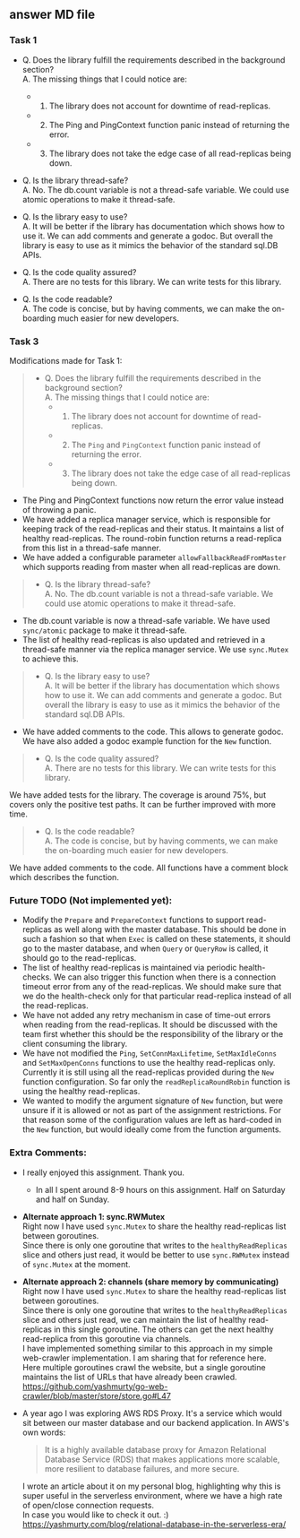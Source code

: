 ## answer MD file

### Task 1

- Q. Does the library fulfill the requirements described in the background section?    
A. The missing things that I could notice are: 
  - 1. The library does not account for downtime of read-replicas.
  - 2. The Ping and PingContext function panic instead of returning the error.
  - 3. The library does not take the edge case of all read-replicas being down.

- Q. Is the library thread-safe?    
A. No. The db.count variable is not a thread-safe variable. We could use atomic operations to make it thread-safe.

- Q. Is the library easy to use?    
A. It will be better if the library has documentation which shows how to use it. We can add comments and generate a godoc. But overall the library is easy to use as it mimics the behavior of the standard  sql.DB APIs.

- Q. Is the code quality assured?    
A. There are no tests for this library. We can write tests for this library. 

- Q. Is the code readable?    
A. The code is concise, but by having comments, we can make the on-boarding much easier for new developers.


### Task 3

Modifications made for Task 1:
> - Q. Does the library fulfill the requirements described in the background section?    
> A. The missing things that I could notice are: 
>   - 1. The library does not account for downtime of read-replicas.
>   - 2. The `Ping` and `PingContext` function panic instead of returning the error.
>   - 3. The library does not take the edge case of all read-replicas being down.

- The Ping and PingContext functions now return the error value instead of throwing a panic.
- We have added a replica manager service, which is responsible for keeping track of the read-replicas and their status. It maintains a list of healthy read-replicas. The round-robin function returns a read-replica from this list in a thread-safe manner.
- We have added a configurable parameter `allowFallbackReadFromMaster` which supports reading from master when all read-replicas are down.


> - Q. Is the library thread-safe?    
> A. No. The db.count variable is not a thread-safe variable. We could use atomic operations to make it thread-safe.

- The db.count variable is now a thread-safe variable. We have used `sync/atomic` package to make it thread-safe.
- The list of healthy read-replicas is also updated and retrieved in a thread-safe manner via the replica manager service. We use `sync.Mutex` to achieve this.


> - Q. Is the library easy to use?    
> A. It will be better if the library has documentation which shows how to use it. We can add comments and generate a godoc. But overall the library is easy to use as it mimics the behavior of the standard  sql.DB APIs.

- We have added comments to the code. This allows to generate godoc. We have also added a godoc example function for
the `New` function.

> - Q. Is the code quality assured?    
> A. There are no tests for this library. We can write tests for this library. 

We have added tests for the library. The coverage is around 75%, but covers only the positive test paths. It can be further improved with more time.

> - Q. Is the code readable?    
A. The code is concise, but by having comments, we can make the on-boarding much easier for new developers.

We have added comments to the code. All functions have a comment block which describes the function.

### Future TODO (Not implemented yet):
- Modify the `Prepare` and `PrepareContext` functions to support read-replicas as well along with the master database. This should be done in such a fashion so that when `Exec` is called on these statements, it should go to the master database, and when `Query` or `QueryRow` is called, it should go to the read-replicas.
- The list of healthy read-replicas is maintained via periodic health-checks. We can also trigger this function when there is a connection timeout error from any of the read-replicas. We should make sure that we do the health-check only for that particular read-replica instead of all the read-replicas.
- We have not added any retry mechanism in case of time-out errors when reading from the read-replicas. It should be discussed with the team first whether this should be the responsibility of the library or the client consuming the library.
- We have not modified the `Ping`, `SetConnMaxLifetime`, `SetMaxIdleConns` and `SetMaxOpenConns` functions to use the healthy read-replicas only. Currently it is still using all the read-replicas provided during the `New` function configuration. So far only the `readReplicaRoundRobin` function is using the healthy read-replicas.
- We wanted to modify the argument signature of `New` function, but were unsure if it is allowed or not as part of the assignment restrictions. For that reason some of the configuration values are left as hard-coded in the `New` function, but would ideally come from the function arguments.

### Extra Comments:
- I really enjoyed this assignment. Thank you. 
  - In all I spent around 8-9 hours on this assignment. Half on Saturday and half on Sunday.

- **Alternate approach 1: sync.RWMutex**  
  Right now I have used `sync.Mutex` to share the healthy read-replicas list between goroutines.  
  Since there is only one goroutine that writes to the `healthyReadReplicas` slice and others just read, it would be better to use `sync.RWMutex` instead of `sync.Mutex` at the moment.

- **Alternate approach 2: channels (share memory by communicating)**  
  Right now I have used `sync.Mutex` to share the healthy read-replicas list between goroutines.  
  Since there is only one goroutine that writes to the `healthyReadReplicas` slice and others just read, we can maintain the list of healthy read-replicas in this single goroutine. The others can get the next healthy read-replica from this goroutine via channels.  
  I have implemented something similar to this approach in my simple web-crawler implementation. I am sharing that for reference here.  
  Here multiple goroutines crawl the website, but a single goroutine maintains the list of URLs that have already been crawled.  
  https://github.com/yashmurty/go-web-crawler/blob/master/store/store.go#L47 


- A year ago I was exploring AWS RDS Proxy. It's a service which would sit between our master database and our backend application. In AWS's own words:
  > It is a highly available database proxy for Amazon Relational Database Service (RDS) that makes applications more scalable, more resilient to database failures, and more secure.
  
  I wrote an article about it on my personal blog, highlighting why this is super useful in the serverless environment, where we have a high rate of open/close connection requests.  
  In case you would like to check it out. :)  
https://yashmurty.com/blog/relational-database-in-the-serverless-era/